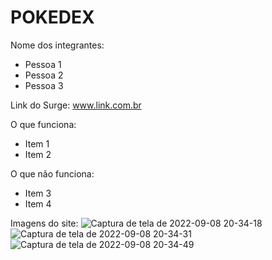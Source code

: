 # POKEDEX

Nome dos integrantes: 
- Pessoa 1
- Pessoa 2
- Pessoa 3

Link do Surge: www.link.com.br

O que funciona:
- Item 1
- Item 2

O que não funciona: 
- Item 3
- Item 4

Imagens do site:
![Captura de tela de 2022-09-08 20-34-18](https://user-images.githubusercontent.com/102320940/189243653-a550234a-1ee8-45a8-b839-d0dc6e253ad3.png)
![Captura de tela de 2022-09-08 20-34-31](https://user-images.githubusercontent.com/102320940/189243654-897305f5-9b79-426b-a0c4-570e25b1c426.png)
![Captura de tela de 2022-09-08 20-34-49](https://user-images.githubusercontent.com/102320940/189243656-1dc61b11-e72e-42c7-9f5b-cb844e4106e1.png)

